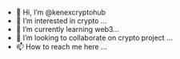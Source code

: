 - 👋 Hi, I’m @kenexcryptohub
- 👀 I’m interested in crypto  ...
- 🌱 I’m currently learning  web3...
- 💞️ I’m looking to collaborate on crypto project ...
- 📫 How to reach me here ...

<!---
kenexcryptohub/kenexcryptohub is a ✨ special ✨ repository because its `README.md` (this file) appears on your GitHub profile.
You can click the Preview link to take a look at your changes.
--->
